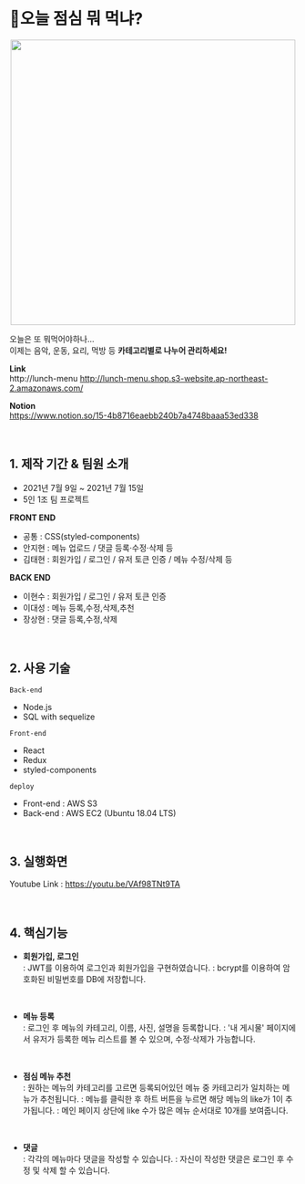 # 🍕오늘 점심 뭐 먹냐?

<center>
<img src="https://github.com/jihyunan-dev/hanghae_mini_front/blob/development/public/og-image-lunch.jpg?raw=true" width="500px">
</center>

오늘은 또 뭐먹어야하나...  
이제는 음악, 운동, 요리, 먹방 등 **카테고리별로 나누어 관리하세요!**

**Link**  
http://lunch-menu
http://lunch-menu.shop.s3-website.ap-northeast-2.amazonaws.com/

**Notion**  
https://www.notion.so/15-4b8716eaebb240b7a4748baaa53ed338

<br>

## 1. 제작 기간 & 팀원 소개

- 2021년 7월 9일 ~ 2021년 7월 15일
- 5인 1조 팀 프로젝트

**FRONT END**

- 공통 : CSS(styled-components)
- 안지현 : 메뉴 업로드 / 댓글 등록·수정·삭제 등
- 김태현 : 회원가입 / 로그인 / 유저 토큰 인증 / 메뉴 수정/삭제 등

**BACK END**

- 이현수 : 회원가입 / 로그인 / 유저 토큰 인증
- 이대성 : 메뉴 등록,수정,삭제,추천
- 장상현 : 댓글 등록,수정,삭제

<br>

## 2. 사용 기술

`Back-end`

- Node.js
- SQL with sequelize

`Front-end`

- React
- Redux
- styled-components

`deploy`

- Front-end : AWS S3
- Back-end : AWS EC2 (Ubuntu 18.04 LTS)

<br>

## 3. 실행화면

Youtube Link : https://youtu.be/VAf98TNt9TA

<br>

## 4. 핵심기능

- **회원가입, 로그인**  
  : JWT를 이용하여 로그인과 회원가입을 구현하였습니다.
  : bcrypt를 이용하여 암호화된 비밀번호를 DB에 저장합니다.

  <br>

- **메뉴 등록**  
  : 로그인 후 메뉴의 카테고리, 이름, 사진, 설명을 등록합니다.
  : '내 게시물' 페이지에서 유저가 등록한 메뉴 리스트를 볼 수 있으며, 수정·삭제가 가능합니다.

<br>

- **점심 메뉴 추천**  
  : 원하는 메뉴의 카테고리를 고르면 등록되어있던 메뉴 중 카테고리가 일치하는 메뉴가 추천됩니다.
  : 메뉴를 클릭한 후 하트 버튼을 누르면 해당 메뉴의 like가 1이 추가됩니다.
  : 메인 페이지 상단에 like 수가 많은 메뉴 순서대로 10개를 보여줍니다.

<br>

- **댓글**  
  : 각각의 메뉴마다 댓글을 작성할 수 있습니다.
  : 자신이 작성한 댓글은 로그인 후 수정 및 삭제 할 수 있습니다.
